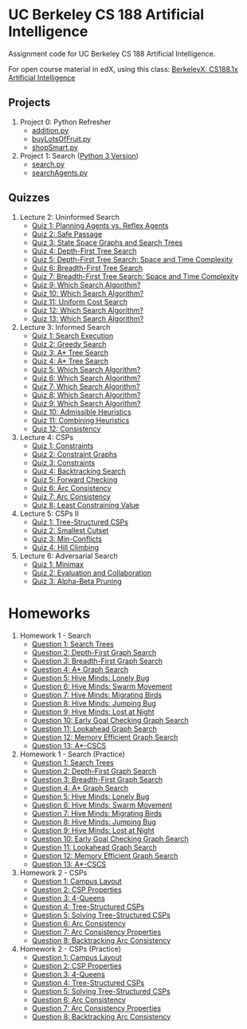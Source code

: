 # UC Berkeley CS 188 Artificial Intelligence
Assignment code for UC Berkeley CS 188 Artificial Intelligence.

For open course material in edX, using this class: [BerkeleyX: CS188.1x
Artificial Intelligence](https://courses.edx.org/courses/BerkeleyX/CS188.1x-4/1T2015/course/)

## Projects
1. Project 0: Python Refresher
   * [addition.py](./Projects/Project0-PythonRefresher/addition.py)
   * [buyLotsOfFruit.py](./Projects/Project0-PythonRefresher/buyLotsOfFruit.py)
   * [shopSmart.py](./Projects/Project0-PythonRefresher/shopSmart.py)
2. Project 1: Search ([Python 3 Version](https://github.com/BigEggStudy/UW-CSEP-573-Wi19-Artificial-Intelligence/blob/master/Project%201%20-%20Search/))
   * [search.py](./Projects/Project1-Search/search.py)
   * [searchAgents.py](./Projects/Project1-Search/searchAgents.py)

## Quizzes
1. Lecture 2: Uninformed Search
   * [Quiz 1: Planning Agents vs. Reflex Agents](./Quizzes/Lecture02-UninformedSearch/Quiz01-PlanningAgentsVsReflexAgents.pdf)
   * [Quiz 2: Safe Passage](./Quizzes/Lecture02-UninformedSearch/Quiz02-SafePassage.pdf)
   * [Quiz 3: State Space Graphs and Search Trees](./Quizzes/Lecture02-UninformedSearch/Quiz03-StateSpaceGraphsAndSearchTrees.pdf)
   * [Quiz 4: Depth-First Tree Search](./Quizzes/Lecture02-UninformedSearch/Quiz04-DepthFirstTreeSearch.pdf)
   * [Quiz 5: Depth-First Tree Search: Space and Time Complexity](./Quizzes/Lecture02-UninformedSearch/Quiz05-DepthFirstTreeSearch-SpaceAndTimeComplexity.pdf)
   * [Quiz 6: Breadth-First Tree Search](./Quizzes/Lecture02-UninformedSearch/Quiz06-BreadthFirstTreeSearch.pdf)
   * [Quiz 7: Breadth-First Tree Search: Space and Time Complexity](./Quizzes/Lecture02-UninformedSearch/Quiz07-BreadthFirstTreeSearch-SpaceAndTimeComplexity.pdf)
   * [Quiz 9: Which Search Algorithm?](./Quizzes/Lecture02-UninformedSearch/Quiz09-WhichSearchAlgorithm.pdf)
   * [Quiz 10: Which Search Algorithm?](./Quizzes/Lecture02-UninformedSearch/Quiz10-WhichSearchAlgorithm.pdf)
   * [Quiz 11: Uniform Cost Search](./Quizzes/Lecture02-UninformedSearch/Quiz11-UniformCostSearch.pdf)
   * [Quiz 12: Which Search Algorithm?](./Quizzes/Lecture02-UninformedSearch/Quiz12-WhichSearchAlgorithm.pdf)
   * [Quiz 13: Which Search Algorithm?](./Quizzes/Lecture02-UninformedSearch/Quiz13-WhichSearchAlgorithm.pdf)
2. Lecture 3: Informed Search
   * [Quiz 1: Search Execution](./Quizzes/Lecture03-InformedSearch/Quiz01-SearchExecution.pdf)
   * [Quiz 2: Greedy Search](./Quizzes/Lecture03-InformedSearch/Quiz02-GreedySearch.pdf)
   * [Quiz 3: A* Tree Search](./Quizzes/Lecture03-InformedSearch/Quiz03-AStarTreeSearch.pdf)
   * [Quiz 4: A* Tree Search](./Quizzes/Lecture03-InformedSearch/Quiz04-AStarTreeSearch.pdf)
   * [Quiz 5: Which Search Algorithm?](./Quizzes/Lecture03-InformedSearch/Quiz05-WhichSearchAlgorithm.pdf)
   * [Quiz 6: Which Search Algorithm?](./Quizzes/Lecture03-InformedSearch/Quiz06-WhichSearchAlgorithm.pdf)
   * [Quiz 7: Which Search Algorithm?](./Quizzes/Lecture03-InformedSearch/Quiz07-WhichSearchAlgorithm.pdf)
   * [Quiz 8: Which Search Algorithm?](./Quizzes/Lecture03-InformedSearch/Quiz08-WhichSearchAlgorithm.pdf)
   * [Quiz 9: Which Search Algorithm?](./Quizzes/Lecture03-InformedSearch/Quiz09-WhichSearchAlgorithm.pdf)
   * [Quiz 10: Admissible Heuristics](./Quizzes/Lecture03-InformedSearch/Quiz10-AdmissibleHeuristics.pdf)
   * [Quiz 11: Combining Heuristics](./Quizzes/Lecture03-InformedSearch/Quiz11-CombiningHeuristics.pdf)
   * [Quiz 12: Consistency](./Quizzes/Lecture03-InformedSearch/Quiz12-Consistency.pdf)
3. Lecture 4: CSPs
   * [Quiz 1: Constraints](./Quizzes/Lecture04-CSPs/Quiz01-Constraints.pdf)
   * [Quiz 2: Constraint Graphs](./Quizzes/Lecture04-CSPs/Quiz02-ConstraintGraphs.pdf)
   * [Quiz 3: Constraints](./Quizzes/Lecture04-CSPs/Quiz03-Constraints.pdf)
   * [Quiz 4: Backtracking Search](./Quizzes/Lecture04-CSPs/Quiz04-BacktrackingSearch.pdf)
   * [Quiz 5: Forward Checking](./Quizzes/Lecture04-CSPs/Quiz05-ForwardChecking.pdf)
   * [Quiz 6: Arc Consistency](./Quizzes/Lecture04-CSPs/Quiz06-ArcConsistency.pdf)
   * [Quiz 7: Arc Consistency](./Quizzes/Lecture04-CSPs/Quiz07-ArcConsistency.pdf)
   * [Quiz 8: Least Constraining Value](./Quizzes/Lecture04-CSPs/Quiz08-LeastConstrainingValue.pdf)
4. Lecture 5: CSPs II
   * [Quiz 1: Tree-Structured CSPs](./Quizzes/Lecture05-CSPsII/Quiz01-TreeStructuredCSPs.pdf)
   * [Quiz 2: Smallest Cutset](./Quizzes/Lecture05-CSPsII/Quiz02-SmallestCutset.pdf)
   * [Quiz 3: Min-Conflicts](./Quizzes/Lecture05-CSPsII/Quiz03-MinConflicts.pdf)
   * [Quiz 4: Hill Climbing](./Quizzes/Lecture05-CSPsII/Quiz04-HillClimbing.pdf)
5. Lecture 6: Adversarial Search
   * [Quiz 1: Minimax](./Quizzes/Lecture06-AdversarialSearch/Quiz01-Minimax.pdf)
   * [Quiz 2: Evaluation and Collaboration](./Quizzes/Lecture06-AdversarialSearch/Quiz02-EvaluationAndCollaboration.pdf)
   * [Quiz 3: Alpha-Beta Pruning](./Quizzes/Lecture06-AdversarialSearch/Quiz03-AlphaBetaPruning.pdf)

# Homeworks
1. Homework 1 - Search
   * [Question 1: Search Trees](./Homeworks/Homework01-Search/Question01-SearchTrees.pdf)
   * [Question 2: Depth-First Graph Search](./Homeworks/Homework01-Search/Question02-DepthFirstGraphSearch.pdf)
   * [Question 3: Breadth-First Graph Search](./Homeworks/Homework01-Search/Question03-BreadthFirstGraphSearch.pdf)
   * [Question 4: A* Graph Search](./Homeworks/Homework01-Search/Question04-AStarGraphSearch.pdf)
   * [Question 5: Hive Minds: Lonely Bug](./Homeworks/Homework01-Search/Question05-HiveMinds-LonelyBug.pdf)
   * [Question 6: Hive Minds: Swarm Movement](./Homeworks/Homework01-Search/Question06-HiveMinds-SwarmMovement.pdf)
   * [Question 7: Hive Minds: Migrating Birds](./Homeworks/Homework01-Search/Question07-HiveMinds-MigratingBirds.pdf)
   * [Question 8: Hive Minds: Jumping Bug](./Homeworks/Homework01-Search/Question08-HiveMinds-JumpingBug.pdf)
   * [Question 9: Hive Minds: Lost at Night](./Homeworks/Homework01-Search/Question09-HiveMinds-LostAtNight.pdf)
   * [Question 10: Early Goal Checking Graph Search](./Homeworks/Homework01-Search/Question10-EarlyGoalCheckingGraphSearch.pdf)
   * [Question 11: Lookahead Graph Search](./Homeworks/Homework01-Search/Question11-LookaheadGraphSearch.pdf)
   * [Question 12: Memory Efficient Graph Search](./Homeworks/Homework01-Search/Question12-MemoryEfficientGraphSearch.pdf)
   * [Question 13: A*-CSCS](./Homeworks/Homework01-Search/Question13-AStarCSCS.pdf)
2. Homework 1 - Search (Practice)
   * [Question 1: Search Trees](./Homeworks/Homework01-Search(Practice)/Question01-SearchTrees.pdf)
   * [Question 2: Depth-First Graph Search](./Homeworks/Homework01-Search(Practice)/Question02-DepthFirstGraphSearch.pdf)
   * [Question 3: Breadth-First Graph Search](./Homeworks/Homework01-Search(Practice)/Question03-BreadthFirstGraphSearch.pdf)
   * [Question 4: A* Graph Search](./Homeworks/Homework01-Search(Practice)/Question04-AStarGraphSearch.pdf)
   * [Question 5: Hive Minds: Lonely Bug](./Homeworks/Homework01-Search(Practice)/Question05-HiveMinds-LonelyBug.pdf)
   * [Question 6: Hive Minds: Swarm Movement](./Homeworks/Homework01-Search(Practice)/Question06-HiveMinds-SwarmMovement.pdf)
   * [Question 7: Hive Minds: Migrating Birds](./Homeworks/Homework01-Search(Practice)/Question07-HiveMinds-MigratingBirds.pdf)
   * [Question 8: Hive Minds: Jumping Bug](./Homeworks/Homework01-Search(Practice)/Question08-HiveMinds-JumpingBug.pdf)
   * [Question 9: Hive Minds: Lost at Night](./Homeworks/Homework01-Search(Practice)/Question09-HiveMinds-LostAtNight.pdf)
   * [Question 10: Early Goal Checking Graph Search](./Homeworks/Homework01-Search(Practice)/Question10-EarlyGoalCheckingGraphSearch.pdf)
   * [Question 11: Lookahead Graph Search](./Homeworks/Homework01-Search(Practice)/Question11-LookaheadGraphSearch.pdf)
   * [Question 12: Memory Efficient Graph Search](./Homeworks/Homework01-Search(Practice)/Question12-MemoryEfficientGraphSearch.pdf)
   * [Question 13: A*-CSCS](./Homeworks/Homework01-Search(Practice)/Question13-AStarCSCS.pdf)
3. Homework 2 - CSPs
   * [Question 1: Campus Layout](./Homeworks/Homework02-CSPs/Question01-CampusLayout.pdf)
   * [Question 2: CSP Properties](./Homeworks/Homework02-CSPs/Question02-CSPProperties.pdf)
   * [Question 3: 4-Queens](./Homeworks/Homework02-CSPs/Question03-4Queens.pdf)
   * [Question 4: Tree-Structured CSPs](./Homeworks/Homework02-CSPs/Question04-TreeStructuredCSPs.pdf)
   * [Question 5: Solving Tree-Structured CSPs](./Homeworks/Homework02-CSPs/Question05-SolvingTreeStructuredCSPs.pdf)
   * [Question 6: Arc Consistency](./Homeworks/Homework02-CSPs/Question06-ArcConsistency.pdf)
   * [Question 7: Arc Consistency Properties](./Homeworks/Homework02-CSPs/Question07-ArcConsistencyProperties.pdf)
   * [Question 8: Backtracking Arc Consistency](./Homeworks/Homework02-CSPs/Question08-BacktrackingArcConsistency.pdf)
4. Homework 2 - CSPs (Practice)
   * [Question 1: Campus Layout](./Homeworks/Homework02-CSPs(Practice)/Question01-CampusLayout.pdf)
   * [Question 2: CSP Properties](./Homeworks/Homework02-CSPs(Practice)/Question02-CSPProperties.pdf)
   * [Question 3: 4-Queens](./Homeworks/Homework02-CSPs(Practice)/Question03-4Queens.pdf)
   * [Question 4: Tree-Structured CSPs](./Homeworks/Homework02-CSPs(Practice)/Question04-TreeStructuredCSPs.pdf)
   * [Question 5: Solving Tree-Structured CSPs](./Homeworks/Homework02-CSPs(Practice)/Question05-SolvingTreeStructuredCSPs.pdf)
   * [Question 6: Arc Consistency](./Homeworks/Homework02-CSPs(Practice)/Question06-ArcConsistency.pdf)
   * [Question 7: Arc Consistency Properties](./Homeworks/Homework02-CSPs(Practice)/Question07-ArcConsistencyProperties.pdf)
   * [Question 8: Backtracking Arc Consistency](./Homeworks/Homework02-CSPs(Practice)/Question08-BacktrackingArcConsistency.pdf)
